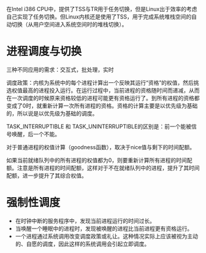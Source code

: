 在Intel i386 CPU中，提供了TSS与TR用于任务切换，但是Linux出于效率的考虑自己实现了任务切换。但Linux内核还是使用了TSS，用于完成系统堆栈空间的自动切换（从用户空间进入系统空间时的堆栈切换）。


# 进程调度与切换

三种不同应用的需求：交互式，批处理，实时

调度政策：内核为系统中的每个进程计算出一个反映其运行“资格”的权值，然后挑选权值最高的进程投入运行。在运行过程中，当前进程的资格随时间而递减，从而在一次调度的时候原来资格较低的进程可能更有资格运行了。到所有进程的资格都变成了0时，就重新计算一次所有进程的资格。资格的计算主要是以优先级为基础的，所以说是以优先级为基础的调度。

TASK_INTERRUPTIBLE 和 TASK_UNINTERRUPTIBLE的区别是：前一个能被信号唤醒，后一个不能。

对于普通进程的权值计算（goodness函数），取决于nice值与剩下的时间配额。

如果当前就绪队列中的所有进程的权值都为0，则要重新计算所有进程的时间配额。注意是所有进程的时间配额，这样对于不在就绪队列中的进程，提升了其时间配额，进一步提升了其综合权值。

# 强制性调度

- 在时钟中断的服务程序中，发现当前进程运行的时间过长。
- 当唤醒一个睡眠中的进程时，发现被唤醒的进程比当前进程更有资格运行。
- 一个进程通过系统调用改变调度政策或礼让。这种情况实际上应该被视为主动的、自愿的调度，因此这样的系统调用会引起立即调度。